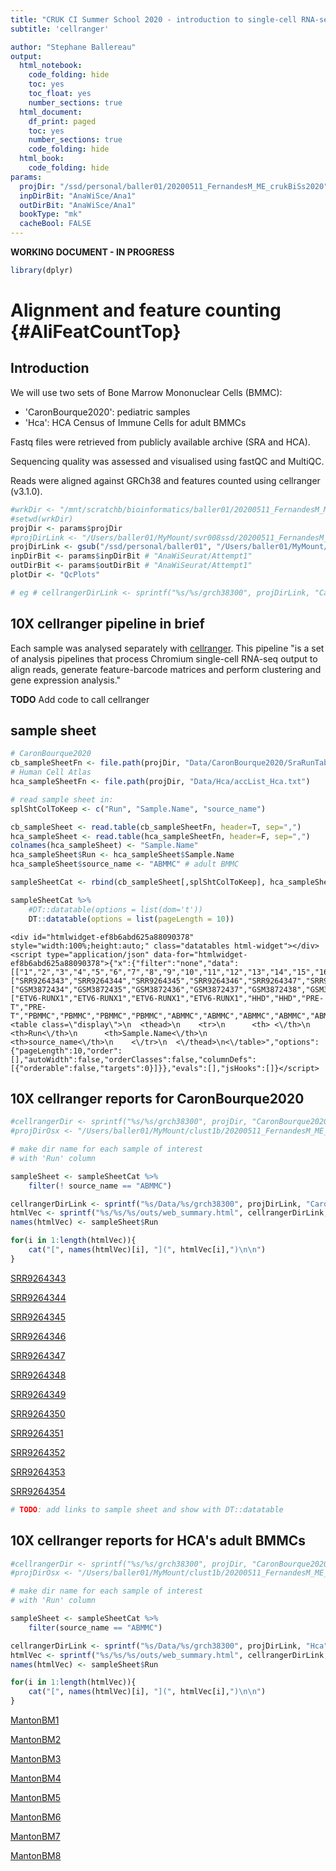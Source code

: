 ```yaml
---
title: "CRUK CI Summer School 2020 - introduction to single-cell RNA-seq analysis"
subtitle: 'cellranger'

author: "Stephane Ballereau"
output:
  html_notebook:
    code_folding: hide
    toc: yes
    toc_float: yes
    number_sections: true
  html_document:
    df_print: paged
    toc: yes
    number_sections: true
    code_folding: hide
  html_book:
    code_folding: hide
params:
  projDir: "/ssd/personal/baller01/20200511_FernandesM_ME_crukBiSs2020"
  inpDirBit: "AnaWiSce/Ana1"
  outDirBit: "AnaWiSce/Ana1"
  bookType: "mk"
  cacheBool: FALSE
---
```


**WORKING DOCUMENT - IN PROGRESS**

<!--
TODO:
-->





```r
library(dplyr)
```

# Alignment and feature counting {#AliFeatCountTop}

## Introduction

We will use two sets of Bone Marrow Mononuclear Cells (BMMC):

* 'CaronBourque2020': pediatric samples
* 'Hca': HCA Census of Immune Cells for adult BMMCs

Fastq files were retrieved from publicly available archive (SRA and HCA). 

Sequencing quality was assessed and visualised using fastQC and MultiQC.

Reads were aligned against GRCh38 and features counted using cellranger (v3.1.0).


```r
#wrkDir <- "/mnt/scratchb/bioinformatics/baller01/20200511_FernandesM_ME_crukBiSs2020/CaronBourque2020/grch38300"
#setwd(wrkDir)
projDir <- params$projDir
#projDirLink <- "/Users/baller01/MyMount/svr008ssd/20200511_FernandesM_ME_crukBiSs2020"
projDirLink <- gsub("/ssd/personal/baller01", "/Users/baller01/MyMount/svr008ssd", projDir)
inpDirBit <- params$inpDirBit # "AnaWiSeurat/Attempt1"
outDirBit <- params$outDirBit # "AnaWiSeurat/Attempt1"
plotDir <- "QcPlots"

# eg # cellrangerDirLink <- sprintf("%s/%s/grch38300", projDirLink, "CaronBourque2020")
```

## 10X cellranger pipeline in brief

Each sample was analysed separately with [cellranger](https://support.10xgenomics.com/single-cell-gene-expression/software/pipelines/latest/what-is-cell-ranger).
This pipeline "is a set of analysis pipelines that process Chromium single-cell RNA-seq output to align reads, generate feature-barcode matrices and perform clustering and gene expression analysis."

**TODO** Add code to call cellranger

## sample sheet


```r
# CaronBourque2020
cb_sampleSheetFn <- file.path(projDir, "Data/CaronBourque2020/SraRunTable.txt")
# Human Cell Atlas
hca_sampleSheetFn <- file.path(projDir, "Data/Hca/accList_Hca.txt")

# read sample sheet in:
splShtColToKeep <- c("Run", "Sample.Name", "source_name")

cb_sampleSheet <- read.table(cb_sampleSheetFn, header=T, sep=",")
hca_sampleSheet <- read.table(hca_sampleSheetFn, header=F, sep=",")
colnames(hca_sampleSheet) <- "Sample.Name"
hca_sampleSheet$Run <- hca_sampleSheet$Sample.Name
hca_sampleSheet$source_name <- "ABMMC" # adult BMMC

sampleSheetCat <- rbind(cb_sampleSheet[,splShtColToKeep], hca_sampleSheet[,splShtColToKeep])
```


```r
sampleSheetCat %>%
	#DT::datatable(options = list(dom='t'))
	DT::datatable(options = list(pageLength = 10))
```

```{=html}
<div id="htmlwidget-ef8b6abd625a88090378" style="width:100%;height:auto;" class="datatables html-widget"></div>
<script type="application/json" data-for="htmlwidget-ef8b6abd625a88090378">{"x":{"filter":"none","data":[["1","2","3","4","5","6","7","8","9","10","11","12","13","14","15","16","17","18","19","20"],["SRR9264343","SRR9264344","SRR9264345","SRR9264346","SRR9264347","SRR9264348","SRR9264349","SRR9264350","SRR9264351","SRR9264352","SRR9264353","SRR9264354","MantonBM1","MantonBM2","MantonBM3","MantonBM4","MantonBM5","MantonBM6","MantonBM7","MantonBM8"],["GSM3872434","GSM3872435","GSM3872436","GSM3872437","GSM3872438","GSM3872439","GSM3872440","GSM3872441","GSM3872442","GSM3872442","GSM3872443","GSM3872444","MantonBM1","MantonBM2","MantonBM3","MantonBM4","MantonBM5","MantonBM6","MantonBM7","MantonBM8"],["ETV6-RUNX1","ETV6-RUNX1","ETV6-RUNX1","ETV6-RUNX1","HHD","HHD","PRE-T","PRE-T","PBMMC","PBMMC","PBMMC","PBMMC","ABMMC","ABMMC","ABMMC","ABMMC","ABMMC","ABMMC","ABMMC","ABMMC"]],"container":"<table class=\"display\">\n  <thead>\n    <tr>\n      <th> <\/th>\n      <th>Run<\/th>\n      <th>Sample.Name<\/th>\n      <th>source_name<\/th>\n    <\/tr>\n  <\/thead>\n<\/table>","options":{"pageLength":10,"order":[],"autoWidth":false,"orderClasses":false,"columnDefs":[{"orderable":false,"targets":0}]}},"evals":[],"jsHooks":[]}</script>
```

## 10X cellranger reports for CaronBourque2020


```r
#cellrangerDir <- sprintf("%s/%s/grch38300", projDir, "CaronBourque2020")
#projDirOsx <- "/Users/baller01/MyMount/clust1b/20200511_FernandesM_ME_crukBiSs2020"

# make dir name for each sample of interest
# with 'Run' column

sampleSheet <- sampleSheetCat %>%
	filter(! source_name == "ABMMC")

cellrangerDirLink <- sprintf("%s/Data/%s/grch38300", projDirLink, "CaronBourque2020")
htmlVec <- sprintf("%s/%s/%s/outs/web_summary.html", cellrangerDirLink, sampleSheet$Run, sampleSheet$Run)
names(htmlVec) <- sampleSheet$Run

for(i in 1:length(htmlVec)){
	cat("[", names(htmlVec)[i], "](", htmlVec[i],")\n\n")
}
```

[ SRR9264343 ]( /Users/baller01/MyMount/svr008ssd/20200511_FernandesM_ME_crukBiSs2020/Data/CaronBourque2020/grch38300/SRR9264343/SRR9264343/outs/web_summary.html )

[ SRR9264344 ]( /Users/baller01/MyMount/svr008ssd/20200511_FernandesM_ME_crukBiSs2020/Data/CaronBourque2020/grch38300/SRR9264344/SRR9264344/outs/web_summary.html )

[ SRR9264345 ]( /Users/baller01/MyMount/svr008ssd/20200511_FernandesM_ME_crukBiSs2020/Data/CaronBourque2020/grch38300/SRR9264345/SRR9264345/outs/web_summary.html )

[ SRR9264346 ]( /Users/baller01/MyMount/svr008ssd/20200511_FernandesM_ME_crukBiSs2020/Data/CaronBourque2020/grch38300/SRR9264346/SRR9264346/outs/web_summary.html )

[ SRR9264347 ]( /Users/baller01/MyMount/svr008ssd/20200511_FernandesM_ME_crukBiSs2020/Data/CaronBourque2020/grch38300/SRR9264347/SRR9264347/outs/web_summary.html )

[ SRR9264348 ]( /Users/baller01/MyMount/svr008ssd/20200511_FernandesM_ME_crukBiSs2020/Data/CaronBourque2020/grch38300/SRR9264348/SRR9264348/outs/web_summary.html )

[ SRR9264349 ]( /Users/baller01/MyMount/svr008ssd/20200511_FernandesM_ME_crukBiSs2020/Data/CaronBourque2020/grch38300/SRR9264349/SRR9264349/outs/web_summary.html )

[ SRR9264350 ]( /Users/baller01/MyMount/svr008ssd/20200511_FernandesM_ME_crukBiSs2020/Data/CaronBourque2020/grch38300/SRR9264350/SRR9264350/outs/web_summary.html )

[ SRR9264351 ]( /Users/baller01/MyMount/svr008ssd/20200511_FernandesM_ME_crukBiSs2020/Data/CaronBourque2020/grch38300/SRR9264351/SRR9264351/outs/web_summary.html )

[ SRR9264352 ]( /Users/baller01/MyMount/svr008ssd/20200511_FernandesM_ME_crukBiSs2020/Data/CaronBourque2020/grch38300/SRR9264352/SRR9264352/outs/web_summary.html )

[ SRR9264353 ]( /Users/baller01/MyMount/svr008ssd/20200511_FernandesM_ME_crukBiSs2020/Data/CaronBourque2020/grch38300/SRR9264353/SRR9264353/outs/web_summary.html )

[ SRR9264354 ]( /Users/baller01/MyMount/svr008ssd/20200511_FernandesM_ME_crukBiSs2020/Data/CaronBourque2020/grch38300/SRR9264354/SRR9264354/outs/web_summary.html )

```r
# TODO: add links to sample sheet and show with DT::datatable
```

## 10X cellranger reports for HCA's adult BMMCs


```r
#cellrangerDir <- sprintf("%s/%s/grch38300", projDir, "CaronBourque2020")
#projDirOsx <- "/Users/baller01/MyMount/clust1b/20200511_FernandesM_ME_crukBiSs2020"

# make dir name for each sample of interest
# with 'Run' column

sampleSheet <- sampleSheetCat %>%
	filter(source_name == "ABMMC")

cellrangerDirLink <- sprintf("%s/Data/%s/grch38300", projDirLink, "Hca")
htmlVec <- sprintf("%s/%s/%s/outs/web_summary.html", cellrangerDirLink, sampleSheet$Run, sampleSheet$Run)
names(htmlVec) <- sampleSheet$Run

for(i in 1:length(htmlVec)){
	cat("[", names(htmlVec)[i], "](", htmlVec[i],")\n\n")
}
```

[ MantonBM1 ]( /Users/baller01/MyMount/svr008ssd/20200511_FernandesM_ME_crukBiSs2020/Data/Hca/grch38300/MantonBM1/MantonBM1/outs/web_summary.html )

[ MantonBM2 ]( /Users/baller01/MyMount/svr008ssd/20200511_FernandesM_ME_crukBiSs2020/Data/Hca/grch38300/MantonBM2/MantonBM2/outs/web_summary.html )

[ MantonBM3 ]( /Users/baller01/MyMount/svr008ssd/20200511_FernandesM_ME_crukBiSs2020/Data/Hca/grch38300/MantonBM3/MantonBM3/outs/web_summary.html )

[ MantonBM4 ]( /Users/baller01/MyMount/svr008ssd/20200511_FernandesM_ME_crukBiSs2020/Data/Hca/grch38300/MantonBM4/MantonBM4/outs/web_summary.html )

[ MantonBM5 ]( /Users/baller01/MyMount/svr008ssd/20200511_FernandesM_ME_crukBiSs2020/Data/Hca/grch38300/MantonBM5/MantonBM5/outs/web_summary.html )

[ MantonBM6 ]( /Users/baller01/MyMount/svr008ssd/20200511_FernandesM_ME_crukBiSs2020/Data/Hca/grch38300/MantonBM6/MantonBM6/outs/web_summary.html )

[ MantonBM7 ]( /Users/baller01/MyMount/svr008ssd/20200511_FernandesM_ME_crukBiSs2020/Data/Hca/grch38300/MantonBM7/MantonBM7/outs/web_summary.html )

[ MantonBM8 ]( /Users/baller01/MyMount/svr008ssd/20200511_FernandesM_ME_crukBiSs2020/Data/Hca/grch38300/MantonBM8/MantonBM8/outs/web_summary.html )
